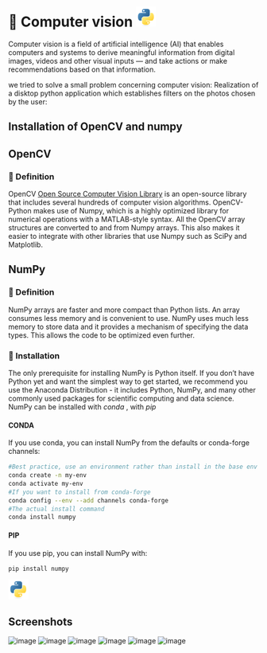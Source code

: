 # :paperclip: Computer vision <a href="https://www.python.org" target="_blank" rel="noreferrer"> <img src="https://raw.githubusercontent.com/devicons/devicon/master/icons/python/python-original.svg" alt="python" width="40" height="40"/> </a>
Computer vision is a field of artificial intelligence (AI) that enables computers and systems to derive meaningful information from digital images, videos and other visual inputs — and take actions or make recommendations based on that information.


we tried to solve a small problem concerning computer vision:
Realization of a disktop python application which establishes filters on the photos chosen by the user:

## Installation of OpenCV and numpy

## OpenCV
### :mag_right: Definition
OpenCV [Open Source Computer Vision Library](http://opencv.org)  is an open-source library that includes several hundreds of computer vision algorithms. OpenCV-Python makes use of Numpy, which is a highly optimized library for numerical operations with a MATLAB-style syntax. All the OpenCV array structures are converted to and from Numpy arrays. This also makes it easier to integrate with other libraries that use Numpy such as SciPy and Matplotlib.

## NumPy
### :mag_right: Definition
NumPy arrays are faster and more compact than Python lists. An array consumes less memory and is convenient to use. NumPy uses much less memory to store data and it provides a mechanism of specifying the data types. This allows the code to be optimized even further.
### :wrench: Installation
The only prerequisite for installing NumPy is Python itself. If you don’t have Python yet and want the simplest way to get started, we recommend you use the Anaconda Distribution - it includes Python, NumPy, and many other commonly used packages for scientific computing and data science. NumPy can be installed with *conda* , with *pip*
#### CONDA
If you use conda, you can install NumPy from the defaults or conda-forge channels:

```bash
#Best practice, use an environment rather than install in the base env
conda create -n my-env
conda activate my-env
#If you want to install from conda-forge
conda config --env --add channels conda-forge
#The actual install command
conda install numpy
```
#### PIP
If you use pip, you can install NumPy with:
```bash
pip install numpy
```
<a href="https://www.python.org" target="_blank" rel="noreferrer"> <img src="https://raw.githubusercontent.com/devicons/devicon/master/icons/python/python-original.svg" alt="python" width="40" height="40"/> </a>
## Screenshots
![image](https://user-images.githubusercontent.com/82539023/163987323-0918cdf8-931f-46d7-a916-fccb9943fe68.png)
![image](https://user-images.githubusercontent.com/82539023/163987451-c35f4bc9-14b7-4979-8178-ee8d17fd78ba.png)
![image](https://user-images.githubusercontent.com/82539023/163987555-e2ac54e7-4f97-40d4-bfec-5ea3b697582e.png)
![image](https://user-images.githubusercontent.com/82539023/163987665-83bf39ff-bc90-4c23-b93d-76c812ddafb4.png)
![image](https://user-images.githubusercontent.com/82539023/163987750-b684353a-9025-4761-b872-0683a283cb65.png)
![image](https://user-images.githubusercontent.com/82539023/163987819-e1161659-e506-4ecb-94dc-b8d96c1fe628.png)



